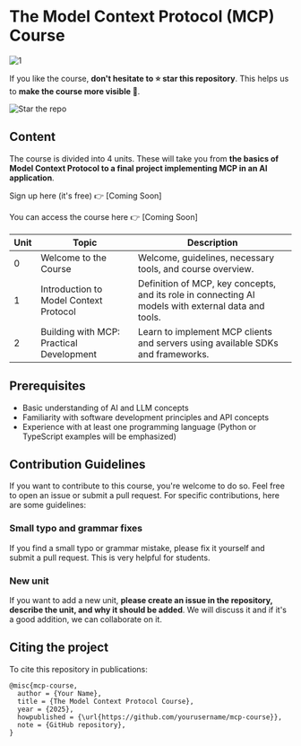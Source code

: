 # The Model Context Protocol (MCP) Course

![1](https://github.com/user-attachments/assets/d26dcc5e-46cb-449e-aecb-49ece10d342a)

If you like the course, **don't hesitate to ⭐ star this repository**. This helps us to **make the course more visible 🤗**.

<img src="https://huggingface.co/datasets/agents-course/course-images/resolve/main/en/communication/please_star.gif" alt="Star the repo" />

## Content

The course is divided into 4 units. These will take you from **the basics of Model Context Protocol to a final project implementing MCP in an AI application**.

Sign up here (it's free) 👉 [Coming Soon]

You can access the course here 👉 [Coming Soon]

| Unit    | Topic                                               | Description                                                                                             |
| ------- | --------------------------------------------------- | ------------------------------------------------------------------------------------------------------- |
| 0       | Welcome to the Course                               | Welcome, guidelines, necessary tools, and course overview.                                              |
| 1       | Introduction to Model Context Protocol              | Definition of MCP, key concepts, and its role in connecting AI models with external data and tools.     |
| 2       | Building with MCP: Practical Development            | Learn to implement MCP clients and servers using available SDKs and frameworks.                         |

## Prerequisites

* Basic understanding of AI and LLM concepts
* Familiarity with software development principles and API concepts
* Experience with at least one programming language (Python or TypeScript examples will be emphasized)

## Contribution Guidelines

If you want to contribute to this course, you're welcome to do so. Feel free to open an issue or submit a pull request. For specific contributions, here are some guidelines:

### Small typo and grammar fixes

If you find a small typo or grammar mistake, please fix it yourself and submit a pull request. This is very helpful for students.

### New unit

If you want to add a new unit, **please create an issue in the repository, describe the unit, and why it should be added**. We will discuss it and if it's a good addition, we can collaborate on it.

## Citing the project

To cite this repository in publications:

```
@misc{mcp-course,
  author = {Your Name},
  title = {The Model Context Protocol Course},
  year = {2025},
  howpublished = {\url{https://github.com/yourusername/mcp-course}},
  note = {GitHub repository},
}
``` 
